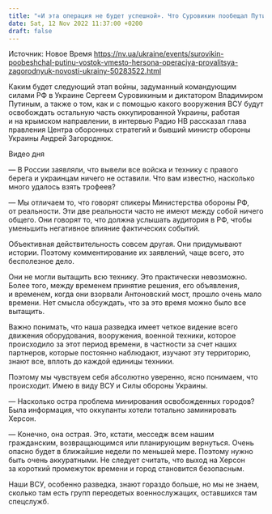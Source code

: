 ```yaml
---
title: "«И эта операция не будет успешной». Что Суровикин пообещал Путину вместо Херсона — интервью с Загороднюком о замыслах врага и возможностях ВСУ"
date: Sat, 12 Nov 2022 11:37:00 +0200
draft: false
---
```

Источник: Новое Время https://nv.ua/ukraine/events/surovikin-poobeshchal-putinu-vostok-vmesto-hersona-operaciya-provalitsya-zagorodnyuk-novosti-ukrainy-50283522.html


Каким будет следующий этап войны, задуманный командующим силами РФ в Украине Сергеем Суровикиным и диктатором Владимиром Путиным, а также о том, как и с помощью какого вооружения ВСУ будут освобождать остальную часть оккупированной Украины, работая и на крымском направлении, в интервью Радио НВ рассказал глава правления Центра оборонных стратегий и бывший министр обороны Украины Андрей Загороднюк.

 Видео дня   

— В России заявляли, что вывели все войска и технику с правого берега и украинцам ничего не оставили. Что вам известно, насколько много удалось взять трофеев?

— Мы отличаем то, что говорят спикеры Министерства обороны РФ, от реальности. Эти две реальности часто не имеют между собой ничего общего. Они говорят то, что должна услышать аудитория в РФ, чтобы уменьшить негативное влияние фактических событий.

Объективная действительность совсем другая. Они придумывают истории. Поэтому комментирование их заявлений, чаще всего, это бесполезное дело.

Они не могли вытащить всю технику. Это практически невозможно. Более того, между временем принятие решения, его объявления, и временем, когда они взорвали Антоновский мост, прошло очень мало времени. Нет смысла обсуждать, что за это время можно было все вытащить.

Важно понимать, что наша разведка имеет четкое видение всего движения оборудования, вооружения, военной техники, которое происходило за этот период времени, в частности за счет наших партнеров, которые постоянно наблюдают, изучают эту территорию, знают все, вплоть до каждой единицы техники.

Поэтому мы чувствуем себя абсолютно уверенно, ясно понимаем, что происходит. Имею в виду ВСУ и Силы обороны Украины.

— Насколько остра проблема минирования освобожденных городов? Была информация, что оккупанты хотели тотально заминировать Херсон.

— Конечно, она острая. Это, кстати, месседж всем нашим гражданским, возвращающимся или планирующим вернуться. Очень опасно будет в ближайшие недели по меньшей мере. Поэтому нужно быть очень аккуратными. Не следует считать, что выход на Херсон за короткий промежуток времени и город становится безопасным.

Наши ВСУ, особенно разведка, знают гораздо больше, но мы не знаем, сколько там есть групп переодетых военнослужащих, оставшихся там спецслужб.
